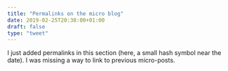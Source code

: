 ```yaml
---
title: "Permalinks on the micro blog"
date: 2019-02-25T20:38:00+01:00
draft: false
type: "tweet"
---
```


I just added permalinks in this section (here, a small hash symbol near the
date). I was missing a way to link to previous micro-posts.
